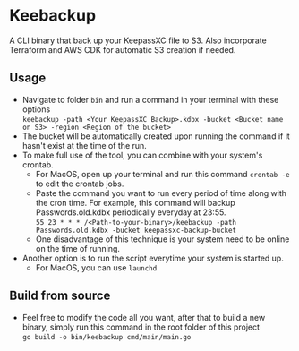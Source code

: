 # Keebackup

A CLI binary that back up your KeepassXC file to S3. Also incorporate Terraform and AWS CDK for automatic S3 creation if needed.

## Usage

- Navigate to folder `bin` and run a command in your terminal with these options  
  `keebackup -path <Your KeepassXC Backup>.kdbx -bucket <Bucket name on S3> -region <Region of the bucket>`
- The bucket will be automatically created upon running the command if it hasn't exist at the time of the run.
- To make full use of the tool, you can combine with your system's crontab.
  - For MacOS, open up your terminal and run this command `crontab -e` to edit the crontab jobs.
  - Paste the command you want to run every period of time along with the cron time. For example, this command will backup Passwords.old.kdbx periodically everyday at 23:55.  
    `55 23 * * * /<Path-to-your-binary>/keebackup -path Passwords.old.kdbx -bucket keepassxc-backup-bucket`
  - One disadvantage of this technique is your system need to be online on the time of running.
- Another option is to run the script everytime your system is started up.
  - For MacOS, you can use `launchd`

## Build from source

- Feel free to modify the code all you want, after that to build a new binary, simply run this command in the root folder of this project  
  `go build -o bin/keebackup cmd/main/main.go`
